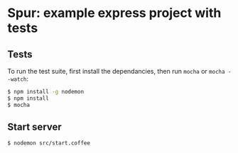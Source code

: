 # Spur: example express project with tests


## Tests

To run the test suite, first install the dependancies, then run `mocha` or `mocha --watch`:

```bash
$ npm install -g nodemon
$ npm install
$ mocha
```

## Start server

```bash
$ nodemon src/start.coffee
```
